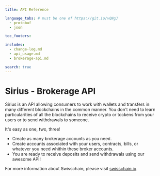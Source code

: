 ```yaml
---
title: API Reference

language_tabs: # must be one of https://git.io/vQNgJ
  - protobuf
  - json

toc_footers:

includes:
  - change-log.md
  - api_usage.md
  - brokerage-api.md

search: true
---
```


# Sirius - Brokerage API

Sirius is an API allowing consumers to work with wallets and transfers in many different blockchains in the common manner. You don't need to learn particularities of all the blockchains to receive crypto or tockens from your users or to send withdrawals to someone.

It's easy as one, two, three!

- Create as many brokerage accounts as you need.
- Create accounts associated with your users, contracts, bills, or whatever you need whithin these broker accounts.
- You are ready to receive deposits and send withdrawals using our awesome API!

For more information about Swisschain, please visit [swisschain.io](https://swisschain.io/).

